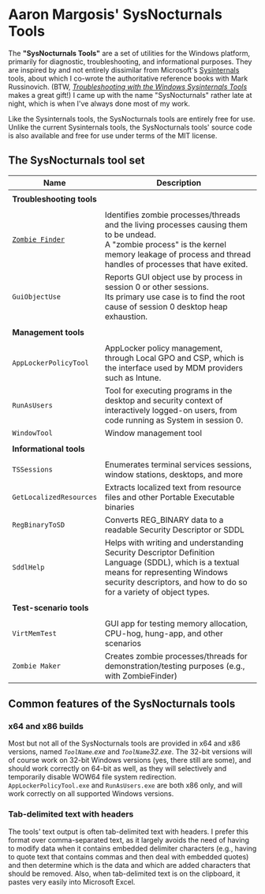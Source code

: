 # Aaron Margosis' SysNocturnals Tools

The **"SysNocturnals Tools"** are a set of utilities for the Windows platform, primarily for diagnostic, troubleshooting, and informational purposes. They are inspired 
by and not entirely dissimilar from Microsoft's [Sysinternals](https://www.sysinternals.com) tools, about which I co-wrote the authoritative 
reference books with Mark Russinovich. (BTW, _[Troubleshooting with the Windows Sysinternals Tools](https://www.microsoftpressstore.com/store/troubleshooting-with-the-windows-sysinternals-tools-9780735684447)_
makes a great gift!) I came up with the name "SysNocturnals" rather late at night, which is when I've always done most of my work.

Like the Sysinternals tools, the SysNocturnals tools are entirely free for use. Unlike the current Sysinternals tools, the SysNocturnals
tools' source code is also available and free for use under terms of the MIT license.

## The SysNocturnals tool set

|Name|Description|
|---|---|
|||
|**Troubleshooting tools**||
|||
|[`Zombie Finder`](/ZombieFinder/README.md)|Identifies zombie processes/threads and the living processes causing them to be undead.<br>A "zombie process" is the kernel memory leakage of process and thread handles of processes that have exited.|
|`GuiObjectUse`|Reports GUI object use by process in session 0 or other sessions.<br>Its primary use case is to find the root cause of session 0 desktop heap exhaustion.|
|||
|**Management tools**||
|||
|`AppLockerPolicyTool`|AppLocker policy management, through Local GPO and CSP, which is the interface used by MDM providers such as Intune.|
|`RunAsUsers`|Tool for executing programs in the desktop and security context of interactively logged-on users, from code running as System in session 0.|
|`WindowTool`|Window management tool|
|||
|**Informational tools**||
|||
|`TSSessions`|Enumerates terminal services sessions, window stations, desktops, and more|
|`GetLocalizedResources`|Extracts localized text from resource files and other Portable Executable binaries|
|`RegBinaryToSD`|Converts REG_BINARY data to a readable Security Descriptor or SDDL|
|`SddlHelp`|Helps with writing and understanding Security Descriptor Definition Language (SDDL), which is a textual means for representing Windows security descriptors, and how to do so for a variety of object types.|
|||
|**Test-scenario tools**||
|||
|`VirtMemTest`|GUI app for testing memory allocation, CPU-hog, hung-app, and other scenarios|
|`Zombie Maker`|Creates zombie processes/threads for demonstration/testing purposes (e.g., with ZombieFinder)|

## Common features of the SysNocturnals tools

### x64 and x86 builds
Most but not all of the SysNocturnals tools are provided in x64 and x86 versions, named _`ToolName`.exe_ and _`ToolName`32.exe_. The 32-bit versions will of course
work on 32-bit Windows versions (yes, there still are some), and should work correctly on 64-bit as well, as they will selectively and temporarily disable
WOW64 file system redirection. `AppLockerPolicyTool.exe` and `RunAsUsers.exe` are both x86 only, and will work correctly on all supported Windows versions.

### Tab-delimited text with headers
The tools' text output is often tab-delimited text with headers. I prefer this format over comma-separated text, as it largely avoids the need of having 
to modify data when it contains embedded delimiter characters (e.g., having to quote text that contains commas and then deal with embedded quotes)
and then determine which is the data and which are added characters that should be removed. Also, when tab-delimited text is on the clipboard, it pastes
very easily into Microsoft Excel.
